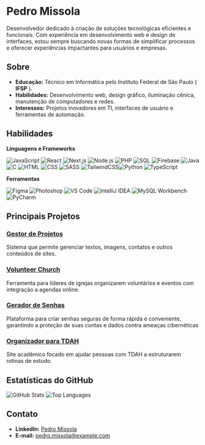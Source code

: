 # Pedro Missola

Desenvolvedor dedicado à criação de soluções tecnológicas eficientes e funcionais. Com experiência em desenvolvimento web e design de interfaces, estou sempre buscando novas formas de simplificar processos e oferecer experiências impactantes para usuários e empresas.

## Sobre

* **Educação:** Técnico em Informática pelo Instituto Federal de São Paulo ( **IFSP** ).
* **Habilidades:** Desenvolvimento web, design gráfico, iluminação cênica, manutenção de computadores e redes.
* **Interesses:** Projetos inovadores em TI, interfaces de usuário e ferramentas de automação.

## Habilidades

**Linguagens e Frameworks**

![JavaScript](https://img.shields.io/badge/JavaScript-F7DF1E?style=flat-square&logo=javascript&logoColor=black) ![React](https://img.shields.io/badge/React-61DAFB?style=flat-square&logo=react&logoColor=black) ![Next.js](https://img.shields.io/badge/Next.js-000000?style=flat-square&logo=next.js&logoColor=white) ![Node.js](https://img.shields.io/badge/Node.js-339933?style=flat-square&logo=node.js&logoColor=white) ![PHP](https://img.shields.io/badge/PHP-777BB4?style=flat-square&logo=php&logoColor=white) ![SQL](https://img.shields.io/badge/SQL-003B57?style=flat-square&logo=microsoft-sql-server&logoColor=white) ![Firebase](https://img.shields.io/badge/Firebase-FFCA28?style=flat-square&logo=firebase&logoColor=black) ![Java](https://img.shields.io/badge/Java-007396?style=flat-square&logo=java&logoColor=white) ![C](https://img.shields.io/badge/C-A8B9CC?style=flat-square&logo=c&logoColor=black) ![HTML](https://img.shields.io/badge/HTML-E34F26?style=flat-square&logo=html5&logoColor=white) ![CSS](https://img.shields.io/badge/CSS-1572B6?style=flat-square&logo=css3&logoColor=white) ![SASS](https://img.shields.io/badge/SASS-CC6699?style=flat-square&logo=sass&logoColor=white) ![TailwindCSS](https://img.shields.io/badge/TailwindCSS-06B6D4?style=flat-square&logo=tailwind-css&logoColor=white)![Python](https://img.shields.io/badge/Python-3776AB?style=flat-square&logo=python&logoColor=white)
![TypeScript](https://img.shields.io/badge/TypeScript-3178C6?style=flat-square&logo=typescript&logoColor=white)

**Ferramentas**

![Figma](https://img.shields.io/badge/Figma-F24E1E?style=flat-square&logo=figma&logoColor=white) ![Photoshop](https://img.shields.io/badge/Photoshop-31A8FF?style=flat-square&logo=adobe-photoshop&logoColor=black) ![VS Code](https://img.shields.io/badge/VS%20Code-007ACC?style=flat-square&logo=visual-studio-code&logoColor=white) ![IntelliJ IDEA](https://img.shields.io/badge/IntelliJ%20IDEA-000000?style=flat-square&logo=intellij-idea&logoColor=white) ![MySQL Workbench](https://img.shields.io/badge/MySQL%20Workbench-4479A1?style=flat-square&logo=mysql&logoColor=white) ![PyCharm](https://img.shields.io/badge/PyCharm-000000?style=flat-square&logo=pycharm&logoColor=white)

## Principais Projetos

### [Gestor de Projetos](https://github.com/MissolaPedro/gestor-de-projetos)

Sistema que permite gerenciar textos, imagens, contatos e outros conteúdos de sites.

### [Volunteer Church](https://github.com/MissolaPedro/volunteer-church)

Ferramenta para líderes de igrejas organizarem voluntários e eventos com integração a agendas online.

### [Gerador de Senhas](https://github.com/MissolaPedro/PasswordGeneration)

Plataforma para criar senhas seguras de forma rápida e conveniente, garantindo a proteção de suas contas e dados contra ameaças cibernéticas

### [Organizador para TDAH](https://github.com/MissolaPedro/TDAH)

Site acadêmico focado em ajudar pessoas com TDAH a estruturarem rotinas de estudo.

## Estatísticas do GitHub

![GitHub Stats](https://github-readme-stats.vercel.app/api?username=MissolaPedro&show_icons=true&theme=white) ![Top Languages](https://github-readme-stats.vercel.app/api/top-langs/?username=MissolaPedro&hide_progress=true)

## Contato

* **LinkedIn:** [Pedro Missola](https://www.linkedin.com/in/pedro-missola/)
* **E-mail:** [pedro.missola@example.com](mailto:pedro.missola@example.com)
